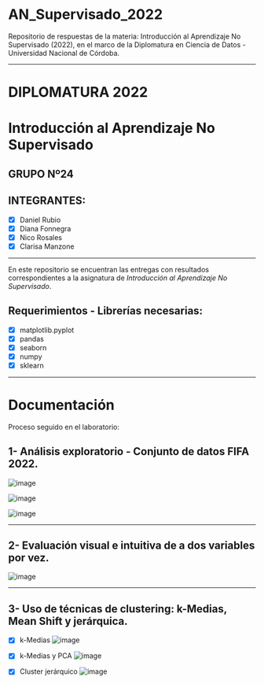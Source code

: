 # AN_Supervisado_2022
Repositorio de respuestas de la materia: Introducción al Aprendizaje No Supervisado (2022), en el marco de la Diplomatura en Ciencia de Datos - Universidad Nacional de Córdoba.

----   

# **DIPLOMATURA 2022**

# Introducción al Aprendizaje No Supervisado

## GRUPO Nº24

## INTEGRANTES:

   - [x] Daniel Rubio
   - [x] Diana Fonnegra
   - [x] Nico Rosales    
   - [x] Clarisa Manzone

----   
En este repositorio se encuentran las entregas con resultados correspondientes a la asignatura de _Introducción al Aprendizaje No Supervisado_.

## **Requerimientos - Librerías necesarias**:
   - [x] matplotlib.pyplot
   - [x] pandas
   - [x] seaborn
   - [x] numpy
   - [x] sklearn
----

# Documentación
Proceso seguido en el laboratorio:

## 1- Análisis exploratorio - Conjunto de datos FIFA 2022.

![image](https://user-images.githubusercontent.com/11649711/189544417-e078bb04-a14b-4acd-b8b9-c734d1b3c7c2.png)

![image](https://user-images.githubusercontent.com/11649711/189544428-538b9979-c40b-40d4-a94d-b05728b159f9.png)

![image](https://user-images.githubusercontent.com/11649711/189544444-3e5c0e77-e1a1-4eec-8991-498fce2c09af.png)

----
## 2- Evaluación visual e intuitiva de a dos variables por vez.

![image](https://user-images.githubusercontent.com/11649711/189948672-1018d2fe-a334-40f0-b085-ba384050e0fb.png)

----

## 3- Uso de técnicas de clustering: k-Medias, Mean Shift y jerárquica.
- [x] k-Medias 
![image](https://user-images.githubusercontent.com/11649711/189766199-25330654-a791-48ea-b2c9-67eba0696315.png)

- [x] k-Medias y PCA
![image](https://user-images.githubusercontent.com/11649711/189949531-cd5ccbac-f3bd-4de2-bb41-9780e4d216e0.png)

- [x] Cluster jerárquico 
![image](https://user-images.githubusercontent.com/11649711/189948504-4f9cfc87-3b44-4ee7-89c2-36da85f3218f.png)


